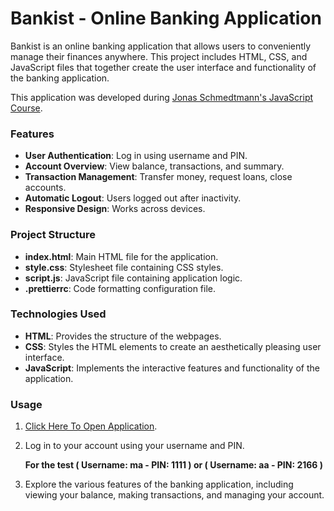 # Bankist - Online Banking Application

Bankist is an online banking application that allows users to conveniently manage their finances anywhere. This project includes HTML, CSS, and JavaScript files that together create the user interface and functionality of the banking application.

This application was developed during [Jonas Schmedtmann's JavaScript Course](https://www.udemy.com/share/101Wfe3@WNfGGz11Oi9aTz8k04tFZTOeWvzLQXZsSOnuHZXk7n3xF_sBJQTf5GT05dyygfpFow==/).

### Features

- **User Authentication**: Log in using username and PIN.
- **Account Overview**: View balance, transactions, and summary.
- **Transaction Management**: Transfer money, request loans, close accounts.
- **Automatic Logout**: Users logged out after inactivity.
- **Responsive Design**: Works across devices.

### Project Structure
- **index.html**: Main HTML file for the application.
- **style.css**: Stylesheet file containing CSS styles.
- **script.js**: JavaScript file containing application logic.
- **.prettierrc**: Code formatting configuration file.

### Technologies Used

- **HTML**: Provides the structure of the webpages.
- **CSS**: Styles the HTML elements to create an aesthetically pleasing user interface.
- **JavaScript**: Implements the interactive features and functionality of the application.


### Usage

1. [Click Here To Open Application](https://bankist-online-banking-application-abuoelezz.vercel.app/). 
2. Log in to your account using your username and PIN.

   **For the test ( Username: ma - PIN: 1111 ) or  ( Username: aa - PIN: 2166 )**
3. Explore the various features of the banking application, including viewing your balance, making transactions, and managing your account.

